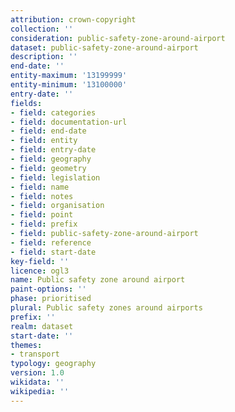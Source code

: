 ```yaml
---
attribution: crown-copyright
collection: ''
consideration: public-safety-zone-around-airport
dataset: public-safety-zone-around-airport
description: ''
end-date: ''
entity-maximum: '13199999'
entity-minimum: '13100000'
entry-date: ''
fields:
- field: categories
- field: documentation-url
- field: end-date
- field: entity
- field: entry-date
- field: geography
- field: geometry
- field: legislation
- field: name
- field: notes
- field: organisation
- field: point
- field: prefix
- field: public-safety-zone-around-airport
- field: reference
- field: start-date
key-field: ''
licence: ogl3
name: Public safety zone around airport
paint-options: ''
phase: prioritised
plural: Public safety zones around airports
prefix: ''
realm: dataset
start-date: ''
themes:
- transport
typology: geography
version: 1.0
wikidata: ''
wikipedia: ''
---
```

